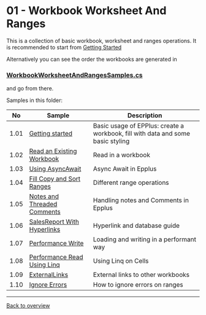 ﻿# 01 - Workbook Worksheet And Ranges
This is a collection of basic workbook, worksheet and ranges operations.
It is recommended to start from 
[Getting Started](<01-Create a simple workbook/Readme.md/>)

Alternatively you can see the order the workbooks are generated in
### [WorkbookWorksheetAndRangesSamples.cs](WorkbookWorksheetAndRangesSamples.cs)

and go from there.

Samples in this folder:

|No|Sample|Description|
|---|---|-----------------|
|1.01|[Getting started](<01-Create a simple workbook/Readme.md/>)| Basic usage of EPPlus: create a workbook, fill with data and some basic styling|
|1.02|[Read an Existing Workbook](<02-Read an existing workbook/Readme.md/>)| Read in a workbook|
|1.03|[Using AsyncAwait](<03-Using async await/Readme.md/>)| Async Await in Epplus|
|1.04|[Fill Copy and Sort Ranges](<04-Fill copy and sort ranges/Readme.md/>)|Different range operations|
|1.05|[Notes and Threaded Comments](<05-Notes and threaded comments/Readme.md/>)| Handling notes and Comments in Epplus|
|1.06|[SalesReport With Hyperlinks](<06-Sales report with hyperlinks/Readme.md/>)| Hyperlink and database guide|
|1.07|[Performance Write](<07-Performance write/Readme.md/>)| Loading and writing in a performant way|
|1.08|[Performance Read Using Linq](<08-Performance read using Linq/Readme.md/>)| Using Linq on Cells|
|1.09|[ExternalLinks](<09-External links/Readme.md/>)| External links to other workbooks|
|1.10|[Ignore Errors](<10-Ignore errors/Readme.md/>)| How to ignore errors on ranges|

---
[Back to overview](..%2FReadme.md)
